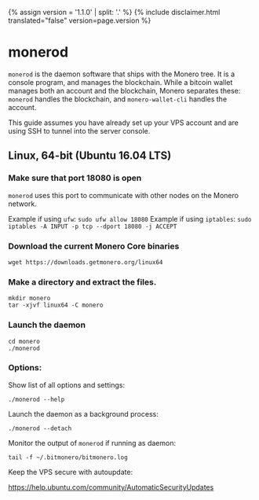 {% assign version = '1.1.0' | split: '.' %}
{% include disclaimer.html translated="false" version=page.version %}
# monerod

`monerod` is the daemon software that ships with the Monero tree. It is a console program, and manages the blockchain. While a bitcoin wallet manages both an account and the blockchain, Monero separates these: `monerod` handles the blockchain, and `monero-wallet-cli` handles the account.

This guide assumes you have already set up your VPS account and are using SSH to tunnel into the server console.

## Linux, 64-bit (Ubuntu 16.04 LTS)

### Make sure that port 18080 is open
`monerod` uses this port to communicate with other nodes on the Monero network.

Example if using `ufw`: `sudo ufw allow 18080`
Example if using `iptables`: `sudo iptables -A INPUT -p tcp --dport 18080 -j ACCEPT`

### Download the current Monero Core binaries

    wget https://downloads.getmonero.org/linux64

### Make a directory and extract the files.

    mkdir monero
    tar -xjvf linux64 -C monero

### Launch the daemon

    cd monero
    ./monerod

### Options:

Show list of all options and settings:

    ./monerod --help

Launch the daemon as a background process:

    ./monerod --detach

Monitor the output of `monerod` if running as daemon:

    tail -f ~/.bitmonero/bitmonero.log

Keep the VPS secure with autoupdate:

https://help.ubuntu.com/community/AutomaticSecurityUpdates


